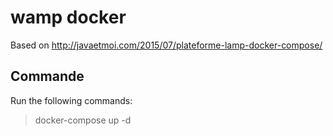 # wamp docker

Based on http://javaetmoi.com/2015/07/plateforme-lamp-docker-compose/

## Commande
Run the following commands:
> docker-compose up -d
